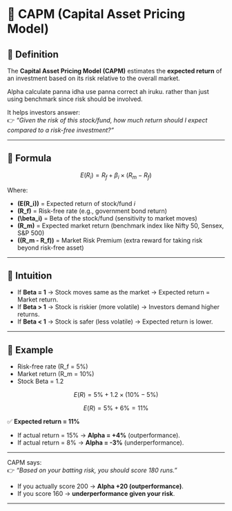 # 📌 CAPM (Capital Asset Pricing Model)

## 🔹 Definition
The **Capital Asset Pricing Model (CAPM)** estimates the **expected return** of an investment based on its risk relative to the overall market.  


Alpha calculate panna idha use panna correct ah iruku. rather than just using benchmark since risk should be involved.

It helps investors answer:  
👉 *“Given the risk of this stock/fund, how much return should I expect compared to a risk-free investment?”*  

---

## 🔹 Formula

$$
E(R_i) = R_f + \beta_i \times (R_m - R_f)
$$

Where:  
- **\(E(R_i)\)** = Expected return of stock/fund *i*  
- **\(R_f\)** = Risk-free rate (e.g., government bond return)  
- **\(\beta_i\)** = Beta of the stock/fund (sensitivity to market moves)  
- **\(R_m\)** = Expected market return (benchmark index like Nifty 50, Sensex, S&P 500)  
- **\((R_m - R_f)\)** = Market Risk Premium (extra reward for taking risk beyond risk-free asset)  

---

## 🔹 Intuition
- If **Beta = 1** → Stock moves same as the market → Expected return = Market return.  
- If **Beta > 1** → Stock is riskier (more volatile) → Investors demand higher returns.  
- If **Beta < 1** → Stock is safer (less volatile) → Expected return is lower.  

---

## 🔹 Example
- Risk-free rate \(R_f = 5\%\)  
- Market return \(R_m = 10\%\)  
- Stock Beta = 1.2  

$$
E(R) = 5\% + 1.2 \times (10\% - 5\%)
$$  

$$
E(R) = 5\% + 6\% = 11\%
$$  

✅ **Expected return = 11%**  

- If actual return = 15% → **Alpha = +4%** (outperformance).  
- If actual return = 8% → **Alpha = -3%** (underperformance).  

---



CAPM says:  
👉 *“Based on your batting risk, you should score 180 runs.”*  
- If you actually score 200 → **Alpha +20 (outperformance)**.  
- If you score 160 → **underperformance given your risk**.  

---
